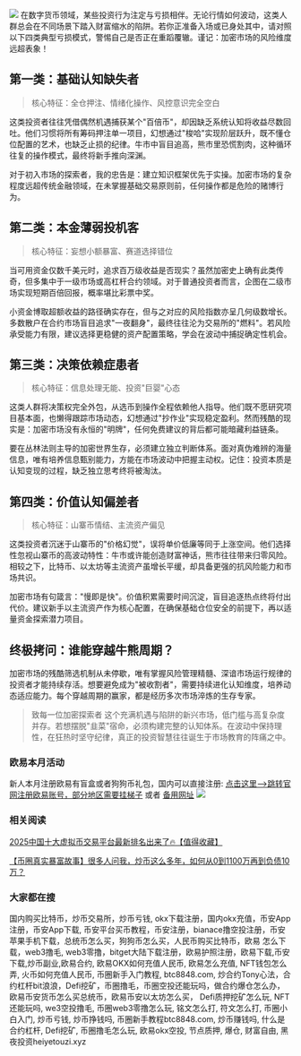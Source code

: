 ![](https://ac63e02.webp.li/biquanchaobirongyikui001.png)
在数字货币领域，某些投资行为注定与亏损相伴。无论行情如何波动，这类人群总会在不同场景下踏入财富缩水的陷阱。若你正准备入场或已身处其中，请对照以下四类典型亏损模式，警惕自己是否正在重蹈覆辙。谨记：加密市场的风险维度远超表象！

## 第一类：基础认知缺失者

>核心特征：全仓押注、情绪化操作、风控意识完全空白

这类投资者往往凭借偶然机遇捕获某个"百倍币"，却因缺乏系统认知将收益尽数回吐。他们习惯将所有筹码押注单一项目，幻想通过"梭哈"实现阶层跃升，既不懂仓位配置的艺术，也缺乏止损的纪律。牛市中盲目追高，熊市里恐慌割肉，这种循环往复的操作模式，最终将新手推向深渊。

对于初入市场的探索者，我的忠告是：建立知识框架优先于实操。加密市场的复杂程度远超传统金融领域，在未掌握基础交易原则前，任何操作都是危险的赌博行为。

## 第二类：本金薄弱投机客

>核心特征：妄想小额暴富、赛道选择错位

当可用资金仅数千美元时，追求百万级收益是否现实？虽然加密史上确有此类传奇，但多集中于一级市场或高杠杆合约领域。对于普通投资者而言，企图在二级市场实现短期百倍回报，概率堪比彩票中奖。

小资金博取超额收益的路径确实存在，但与之对应的风险指数亦呈几何级数增长。多数散户在合约市场盲目追求"一夜翻身"，最终往往沦为交易所的"燃料"。若风险承受能力有限，建议选择更稳健的资产配置策略，学会在波动中捕捉确定性机会。

## 第三类：决策依赖症患者

>核心特征：信息处理无能、投资"巨婴"心态

这类人群将决策权完全外包，从选币到操作全程依赖他人指导。他们既不愿研究项目基本面，也懒得跟踪市场动态，幻想通过"抄作业"实现稳定盈利。然而残酷的现实是：加密市场没有永恒的"明牌"，任何免费建议的背后都可能暗藏利益链条。

要在丛林法则主导的加密世界生存，必须建立独立判断体系。面对真伪难辨的海量信息，唯有培养信息甄别能力，方能在市场波动中把握主动权。记住：投资本质是认知变现的过程，缺乏独立思考终将被淘汰。

## 第四类：价值认知偏差者

>核心特征：山寨币情结、主流资产偏见

这类投资者沉迷于山寨币的"价格幻觉"，误将单价低廉等同于上涨空间。他们选择性忽视山寨币的高波动特性：牛市或许能创造财富神话，熊市往往带来归零风险。相较之下，比特币、以太坊等主流资产虽增长平缓，却具备更强的抗风险能力和市场共识。

加密市场有句箴言："慢即是快"。价值积累需要时间沉淀，盲目追逐热点终将付出代价。建议新手以主流资产作为核心配置，在确保基础仓位安全的前提下，再以适量资金探索潜力项目。

## 终极拷问：谁能穿越牛熊周期？

加密市场的残酷筛选机制从未停歇，唯有掌握风险管理精髓、深谙市场运行规律的投资者才能持续存活。想要避免成为"被收割者"，需要持续进化认知维度，培养动态适应能力。每个穿越周期的赢家，都是经历多次市场淬炼的生存专家。

>致每一位加密探索者
这个充满机遇与陷阱的新兴市场，低门槛与高复杂度并存。若想摆脱"韭菜"宿命，必须构建完整的认知体系。在波动中保持理性，在狂热时坚守纪律，真正的投资智慧往往诞生于市场教育的阵痛之中。

### 欧易本月活动
新人本月注册欧易有盲盒或者狗狗币礼包，国内可以直接注册:  [点击这里–>跳转官网注册欧易账号，部分地区需要挂梯子](https://www.okx.com/zh-hans/join/74873351)  或者 [备用网址](https://www.chouyi.world/zh-hans/join/18639032)
[![](https://fe095ec.webp.li/top-10-exchanges-001.jpg)](https://www.chouyi.world/zh-hans/join/18639032)


### 相关阅读
[2025中国十大虚拟币交易平台最新排名出来了🔥【值得收藏】](https://btc8848.com/top-10-exchanges/)

[【币圈真实暴富故事】很多人问我，炒币这么多年，如何从0到1100万再到负债10万？](https://heiyetouzi.xyz/biquanstory001/)


### 大家都在搜
国内购买比特币，炒币交易所，炒币亏钱, okx下载注册，国内okx充值，币安App注册，币安App下载, 币安平台买币教程，币安注册，bianace撸空投注册，币安苹果手机下载，总统币怎么买，狗狗币怎么买，人民币购买比特币，欧易 怎么下载，web3撸毛, web3零撸，bitget大陆下载注册，欧易护照注册，欧易下载,币安下载,炒币副业,欧易合约, 欧易OKX如何充值人民币, 欧易怎么充值, NFT钱包怎么弄, 火币如何充值人民币, 币圈新手入门教程, btc8848.com, 炒合约Tony心法，合约杠杆bit浪浪，Defi挖矿，币圈撸毛，币圈空投还能玩吗，做合约爆仓怎么办，欧易币安货币怎么买总统币，欧易币安以太坊怎么买， Defi质押挖矿怎么玩, NFT还能玩吗, we3空投撸毛, 币圈web3零撸怎么玩, 铭文怎么打, 符文怎么打, 币圈小白入门, 炒币亏钱, 炒币挣钱吗, 币圈新手教程btc8848.com, 炒币赚钱吗, 什么是合约杠杆, Defi挖矿, 币圈撸毛怎么玩, 欧易okx空投, 节点质押, 爆仓, 财富自由, 黑夜投资heiyetouzi.xyz